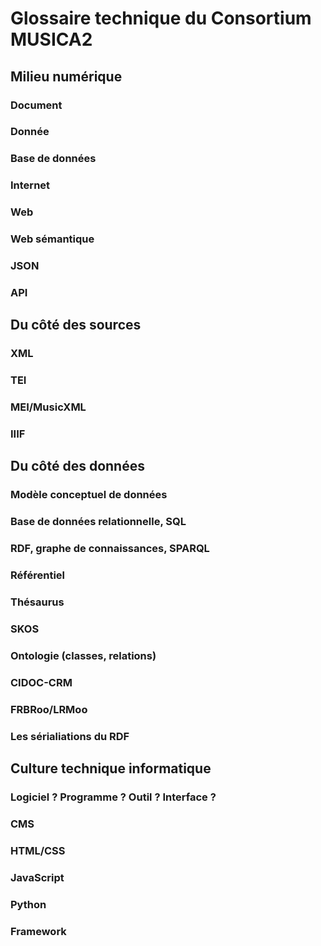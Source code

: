 # Glossaire technique du Consortium MUSICA2

## Milieu numérique

### Document
### Donnée
### Base de données
### Internet
### Web
### Web sémantique
### JSON
### API

## Du côté des sources

### XML
### TEI
### MEI/MusicXML
### IIIF

## Du côté des données

### Modèle conceptuel de données
### Base de données relationnelle, SQL
### RDF, graphe de connaissances, SPARQL
### Référentiel
### Thésaurus
### SKOS
### Ontologie (classes, relations)
### CIDOC-CRM
### FRBRoo/LRMoo
### Les sérialiations du RDF

## Culture technique informatique

### Logiciel ? Programme ? Outil ? Interface ?
### CMS
### HTML/CSS
### JavaScript
### Python
### Framework
